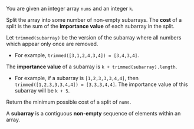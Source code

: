 You are given an integer array `nums` and an integer `k`.

Split the array into some number of non-empty subarrays. The **cost** of a split is the sum of the **importance value** of each subarray in the split.

Let `trimmed(subarray)` be the version of the subarray where all numbers which appear only once are removed.

- For example, `trimmed([3,1,2,4,3,4]) = [3,4,3,4]`.

The **importance value** of a subarray is `k + trimmed(subarray).length`.

- For example, if a subarray is `[1,2,3,3,3,4,4]`, then `trimmed([1,2,3,3,3,4,4]) = [3,3,3,4,4]`. The importance value of this subarray will be `k + 5`.

Return the minimum possible cost of a split of `nums`.

A **subarray** is a contiguous **non-empty** sequence of elements within an array.